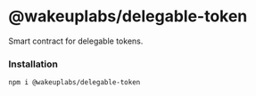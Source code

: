 # @wakeuplabs/delegable-token

Smart contract for delegable tokens.

### Installation

```
npm i @wakeuplabs/delegable-token
```
